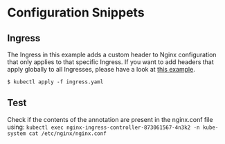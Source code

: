 # Configuration Snippets

## Ingress

The Ingress in this example adds a custom header to Nginx configuration that only applies to that specific Ingress. If you want to add headers that apply globally to all Ingresses, please have a look at [this example](/docs/examples/customization/custom-headers/README.md).

```console
$ kubectl apply -f ingress.yaml
```

## Test

Check if the contents of the annotation are present in the nginx.conf file using:
`kubectl exec nginx-ingress-controller-873061567-4n3k2 -n kube-system cat /etc/nginx/nginx.conf`
